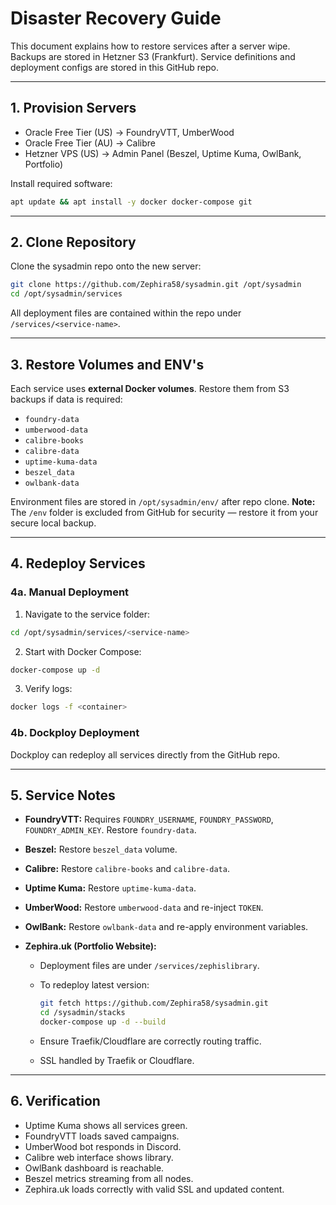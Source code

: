 # Disaster Recovery Guide

This document explains how to restore services after a server wipe.
Backups are stored in Hetzner S3 (Frankfurt).
Service definitions and deployment configs are stored in this GitHub repo.

---

## 1. Provision Servers

* Oracle Free Tier (US) → FoundryVTT, UmberWood
* Oracle Free Tier (AU) → Calibre
* Hetzner VPS (US) → Admin Panel (Beszel, Uptime Kuma, OwlBank, Portfolio)

Install required software:

```bash
apt update && apt install -y docker docker-compose git
```

---

## 2. Clone Repository

Clone the sysadmin repo onto the new server:

```bash
git clone https://github.com/Zephira58/sysadmin.git /opt/sysadmin
cd /opt/sysadmin/services
```

All deployment files are contained within the repo under `/services/<service-name>`.

---

## 3. Restore Volumes and ENV's

Each service uses **external Docker volumes**. Restore them from S3 backups if data is required:

* `foundry-data`
* `umberwood-data`
* `calibre-books`
* `calibre-data`
* `uptime-kuma-data`
* `beszel_data`
* `owlbank-data`

Environment files are stored in `/opt/sysadmin/env/` after repo clone.
**Note:** The `/env` folder is excluded from GitHub for security — restore it from your secure local backup.

---

## 4. Redeploy Services

### 4a. Manual Deployment

1. Navigate to the service folder:

```bash
cd /opt/sysadmin/services/<service-name>
```

2. Start with Docker Compose:

```bash
docker-compose up -d
```

3. Verify logs:

```bash
docker logs -f <container>
```

### 4b. Dockploy Deployment

Dockploy can redeploy all services directly from the GitHub repo.

---

## 5. Service Notes

* **FoundryVTT:** Requires `FOUNDRY_USERNAME`, `FOUNDRY_PASSWORD`, `FOUNDRY_ADMIN_KEY`. Restore `foundry-data`.
* **Beszel:** Restore `beszel_data` volume.
* **Calibre:** Restore `calibre-books` and `calibre-data`.
* **Uptime Kuma:** Restore `uptime-kuma-data`.
* **UmberWood:** Restore `umberwood-data` and re-inject `TOKEN`.
* **OwlBank:** Restore `owlbank-data` and re-apply environment variables.
* **Zephira.uk (Portfolio Website):**

  * Deployment files are under `/services/zephislibrary`.
  * To redeploy latest version:

    ```bash
    git fetch https://github.com/Zephira58/sysadmin.git
    cd /sysadmin/stacks
    docker-compose up -d --build
    ```
  * Ensure Traefik/Cloudflare are correctly routing traffic.
  * SSL handled by Traefik or Cloudflare.

---

## 6. Verification

* Uptime Kuma shows all services green.
* FoundryVTT loads saved campaigns.
* UmberWood bot responds in Discord.
* Calibre web interface shows library.
* OwlBank dashboard is reachable.
* Beszel metrics streaming from all nodes.
* Zephira.uk loads correctly with valid SSL and updated content.
